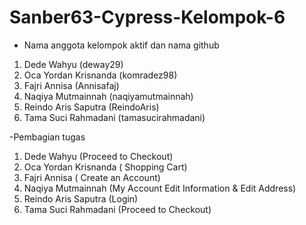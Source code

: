 # Sanber63-Cypress-Kelompok-6
- Nama anggota kelompok aktif dan nama github 
1. Dede Wahyu (deway29)
2. Oca Yordan Krisnanda (komradez98)
3. Fajri Annisa (Annisafaj)
4. Naqiya Mutmainnah (naqiyamutmainnah)
5. Reindo Aris Saputra (ReindoAris)
6. Tama Suci Rahmadani (tamasucirahmadani) 

-Pembagian tugas
1. Dede Wahyu (Proceed to Checkout)
2. Oca Yordan Krisnanda ( Shopping Cart)
3. Fajri Annisa ( Create an Account)
4. Naqiya Mutmainnah (My Account Edit Information & Edit Address)
5. Reindo Aris Saputra (Login)
6. Tama Suci Rahmadani (Proceed to Checkout) 


